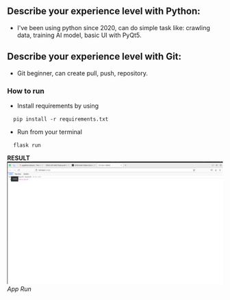 ## **Describe your experience level with Python:**
- I've been using python since 2020, can do simple task like: crawling data, training AI model, basic UI with PyQt5.
## **Describe your experience level with Git:**
- Git beginner, can create pull, push, repository. 
### How to run
- Install requirements by using
```
  pip install -r requirements.txt
```
- Run from your terminal
```
  flask run
```
**RESULT**
![](https://github.com/darkhunterLearning/CRUD-API/blob/main/images/App_Run.png)
*App Run*
